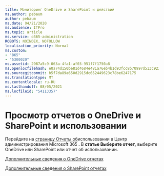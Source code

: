 ```yaml
---
title: Мониторинг OneDrive и SharePoint и действий
ms.author: pebaum
author: pebaum
ms.date: 04/21/2020
ms.audience: ITPro
ms.topic: article
ms.service: o365-administration
ROBOTS: NOINDEX, NOFOLLOW
localization_priority: Normal
ms.custom:
- "865"
- "5300020"
ms.assetid: 2987a5c9-063a-4fa1-af03-951f7f1750a8
ms.openlocfilehash: e0a74d150be81d4684e481a76eb4b1d93fcc8b70997d513c9230406f520d1ec2
ms.sourcegitcommit: b5f7da89a650d2915dc652449623c78be6247175
ms.translationtype: MT
ms.contentlocale: ru-RU
ms.lasthandoff: 08/05/2021
ms.locfileid: "54113357"
---
```

# <a name="view-reports-on-onedrive-and-sharepoint-activity-and-usage"></a>Просмотр отчетов о OneDrive и SharePoint и использовании

Перейдите на [страницу Отчеты об](https://admin.microsoft.com/AdminPortal/Home)использовании в Центр администрирования Microsoft 365 . В **статье Выберите отчет,** выберите OneDrive или SharePoint или отчет об использовании.
  
[Дополнительные сведения о OneDrive отчетах](https://go.microsoft.com/fwlink/?linkid=875239)
  
[Дополнительные сведения о SharePoint отчетах](https://go.microsoft.com/fwlink/?linkid=875240)
  